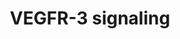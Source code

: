 ---
annotations:
- id: PW:0000243
  parent: regulatory pathway
  type: Pathway Ontology
  value: vascular endothelial growth factor signaling pathway
authors:
- MV
- MaintBot
- Khanspers
- Ddigles
- Mkutmon
description: Vascular endothelial growth factors are crucial for the vascular development
  and neovascularization in physiological and pathological processes in both embryo
  and adult. There are three isoforms of the VEGFR receptor found. This figure shows
  the VEGFR3 pathway as detected in lymphatic endothelial cells. Activation of the
  receptor results in proliferation, survival, enhanced permeability and migration
  of the cell.
last-edited: 2015-11-17
organisms:
- Rattus norvegicus
redirect_from:
- /index.php/Pathway:WP1964
- /instance/WP1964
revision: null
schema-jsonld:
- '@context': https://schema.org/
  '@id': https://wikipathways.github.io/pathways/WP1964.html
  '@type': Dataset
  creator:
    '@type': Organization
    name: WikiPathways
  description: Vascular endothelial growth factors are crucial for the vascular development
    and neovascularization in physiological and pathological processes in both embryo
    and adult. There are three isoforms of the VEGFR receptor found. This figure shows
    the VEGFR3 pathway as detected in lymphatic endothelial cells. Activation of the
    receptor results in proliferation, survival, enhanced permeability and migration
    of the cell.
  keywords:
  - Akt1
  - Bad_v1
  - Casp9
  - Figf
  - Flt4
  - Grb2
  - Itpkc
  - Mapk1
  - Mapk3
  - Nos3
  - PI3K
  - Plcg1
  - Shc1
  - Vegfc
  license: CC0
  name: VEGFR-3 signaling
seo: CreativeWork
title: VEGFR-3 signaling
wpid: WP1964
---